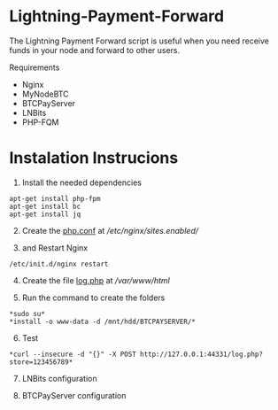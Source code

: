 # Lightning-Payment-Forward
The Lightning Payment Forward script is useful when you need receive funds in your node and forward to other users. 

Requirements 
 - Nginx
 - MyNodeBTC
 - BTCPayServer
 - LNBits
 - PHP-FQM

# Instalation Instrucions
1) Install the needed dependencies

```
apt-get install php-fpm
apt-get install bc
apt-get install jq  
```

2) Create the [php.conf](https://github.com/BitcoinBeachBR/LNBits-Payment-Forward/blob/main/fs/etc/nginx/sites.enabled/php.conf) at */etc/nginx/sites.enabled/*

3) and Restart Nginx
```
/etc/init.d/nginx restart
```

4) Create the file [log.php](https://github.com/BitcoinBeachBR/LNBits-Payment-Forward/blob/main/fs/var/www/html/log.php) at */var/www/html*

5) Run the command to create the folders
```
*sudo su*
*install -o www-data -d /mnt/hdd/BTCPAYSERVER/*
```

6) Test 
```
*curl --insecure -d "{}" -X POST http://127.0.0.1:44331/log.php?store=123456789*
```

7) LNBits configuration 

8) BTCPayServer configuration
